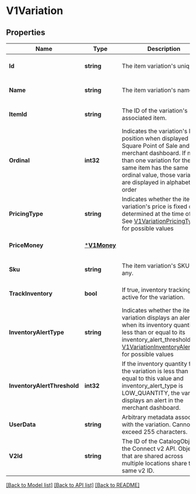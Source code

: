 # V1Variation

## Properties
Name | Type | Description | Notes
------------ | ------------- | ------------- | -------------
**Id** | **string** | The item variation&#x27;s unique ID. | [optional] [default to null]
**Name** | **string** | The item variation&#x27;s name. | [optional] [default to null]
**ItemId** | **string** | The ID of the variation&#x27;s associated item. | [optional] [default to null]
**Ordinal** | **int32** | Indicates the variation&#x27;s list position when displayed in Square Point of Sale and the merchant dashboard. If more than one variation for the same item has the same ordinal value, those variations are displayed in alphabetical order | [optional] [default to null]
**PricingType** | **string** | Indicates whether the item variation&#x27;s price is fixed or determined at the time of sale. See [V1VariationPricingType](#type-v1variationpricingtype) for possible values | [optional] [default to null]
**PriceMoney** | [***V1Money**](V1Money.md) |  | [optional] [default to null]
**Sku** | **string** | The item variation&#x27;s SKU, if any. | [optional] [default to null]
**TrackInventory** | **bool** | If true, inventory tracking is active for the variation. | [optional] [default to null]
**InventoryAlertType** | **string** | Indicates whether the item variation displays an alert when its inventory quantity is less than or equal to its inventory_alert_threshold. See [V1VariationInventoryAlertType](#type-v1variationinventoryalerttype) for possible values | [optional] [default to null]
**InventoryAlertThreshold** | **int32** | If the inventory quantity for the variation is less than or equal to this value and inventory_alert_type is LOW_QUANTITY, the variation displays an alert in the merchant dashboard. | [optional] [default to null]
**UserData** | **string** | Arbitrary metadata associated with the variation. Cannot exceed 255 characters. | [optional] [default to null]
**V2Id** | **string** | The ID of the CatalogObject in the Connect v2 API. Objects that are shared across multiple locations share the same v2 ID. | [optional] [default to null]

[[Back to Model list]](../README.md#documentation-for-models) [[Back to API list]](../README.md#documentation-for-api-endpoints) [[Back to README]](../README.md)

